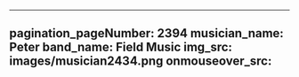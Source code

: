 ------
pagination_pageNumber: 2394
musician_name: Peter
band_name: Field Music
img_src: images/musician2434.png
onmouseover_src: 
------